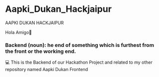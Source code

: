 # Aapki_Dukan_Hackjaipur
AAPKI DUKAN HACKJAIPUR

Hola Amigo👋

### Backend (noun): he end of something which is furthest from the front or the working end.
💻 This is the Backend of our Hackathon Project and related to my other repository named Aapki Dukan Frontend

